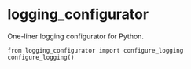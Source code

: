 # logging_configurator

One-liner logging configurator for Python.

```
from logging_configurator import configure_logging
configure_logging()
```
